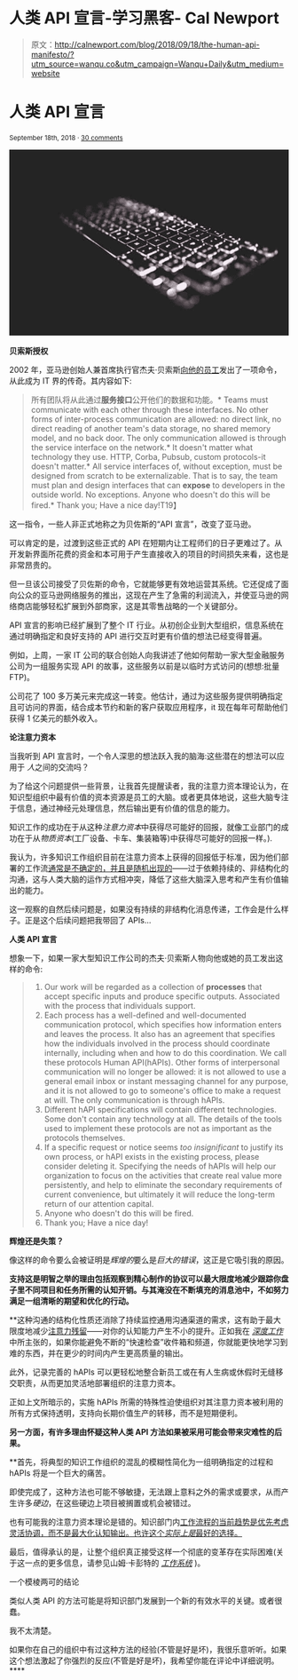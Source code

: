 # 人类 API 宣言-学习黑客- Cal Newport

> 原文：<http://calnewport.com/blog/2018/09/18/the-human-api-manifesto/?utm_source=wanqu.co&utm_campaign=Wanqu+Daily&utm_medium=website>



# 人类 API 宣言

<small>September 18th, 2018 · [30 comments](https://www.calnewport.com/blog/2018/09/18/the-human-api-manifesto/#comments)</small>

![](img/04df5cfa370992c8498ece4290b5d6ab.png)

**贝索斯授权**

2002 年，亚马逊创始人兼首席执行官杰夫·贝索斯[向他的员工](https://gigaom.com/2011/10/12/419-the-biggest-thing-amazon-got-right-the-platform/)发出了一项命令，从此成为 IT 界的传奇。其内容如下:

> 所有团队将从此通过**服务接口**公开他们的数据和功能。*   Teams must communicate with each other through these interfaces. No other forms of inter-process communication are allowed: no direct link, no direct reading of another team's data storage, no shared memory model, and no back door. The only communication allowed is through the service interface on the network.*   It doesn't matter what technology they use. HTTP, Corba, Pubsub, custom protocols-it doesn't matter.*   All service interfaces of, without exception, must be designed from scratch to be externalizable. That is to say, the team must plan and design interfaces that can **expose** to developers in the outside world. No exceptions. Anyone who doesn't do this will be fired.*   Thank you; Have a nice day!T19】

这一指令，一些人非正式地称之为贝佐斯的“API 宣言”，改变了亚马逊。

可以肯定的是，过渡到这些正式的 API 在短期内让工程师们的日子更难过了。从开发新界面所花费的资金和本可用于产生直接收入的项目的时间损失来看，这也是非常昂贵的。

但一旦该公司接受了贝佐斯的命令，它就能够更有效地运营其系统。它还促成了面向公众的亚马逊网络服务的推出，这现在产生了急需的利润流入，并使亚马逊的网络商店能够轻松扩展到外部商家，这是其零售战略的一个关键部分。

API 宣言的影响已经扩展到了整个 IT 行业。从初创企业到大型组织，信息系统在通过明确指定和良好支持的 API 进行交互时更有价值的想法已经变得普遍。

例如，上周，一家 IT 公司的联合创始人向我讲述了他如何帮助一家大型金融服务公司为一组服务实现 API 的故事，这些服务以前是以临时方式访问的(想想:批量 FTP)。

公司花了 100 多万美元来完成这一转变。他估计，通过为这些服务提供明确指定且可访问的界面，结合成本节约和新的客户获取应用程序，it 现在每年可帮助他们获得 1 亿美元的额外收入。

**论注意力资本**

当我听到 API 宣言时，一个令人深思的想法跃入我的脑海:这些潜在的想法可以应用于 *人*之间的交流吗？

为了给这个问题提供一些背景，让我首先提醒读者，我的注意力资本理论认为，在知识型组织中最有价值的资本资源是员工的大脑。或者更具体地说，这些大脑专注于信息，通过神经元处理信息，然后输出更有价值的信息的能力。

知识工作的成功在于从这种*注意力资本*中获得尽可能好的回报，就像工业部门的成功在于从*物质资本*(工厂设备、卡车、集装箱等)中获得尽可能好的回报一样。).

我认为，许多知识工作组织目前在注意力资本上获得的回报低于标准，因为他们部署的工作流[通常是不确定的，并且是随机出现的](https://hbr.org/2016/02/a-modest-proposal-eliminate-email)——过于依赖持续的、非结构化的沟通，这与人类大脑的运作方式相冲突，降低了这些大脑深入思考和产生有价值输出的能力。

这一观察的自然后续问题是，如果没有持续的非结构化消息传递，工作会是什么样子。正是这个后续问题把我带回了 APIs…

**人类 API 宣言**

想象一下，如果一家大型知识工作公司的杰夫·贝索斯人物向他或她的员工发出这样的命令:

> 1.  Our work will be regarded as a collection of **processes** that accept specific inputs and produce specific outputs. Associated with the process that individuals support.
> 2.  Each process has a well-defined and well-documented communication protocol, which specifies how information enters and leaves the process. It also has an agreement that specifies how the individuals involved in the process should coordinate internally, including when and how to do this coordination. We call these protocols Human API(hAPIs). Other forms of interpersonal communication will no longer be allowed: it is not allowed to use a general email inbox or instant messaging channel for any purpose, and it is not allowed to go to someone's office to make a request at will. The only communication is through hAPIs.
> 3.  Different hAPI specifications will contain different technologies. Some don't contain any technology at all. The details of the tools used to implement these protocols are not as important as the protocols themselves.
> 4.  If a specific request or notice seems *too insignificant* to justify its own process, or hAPI exists in the existing process, please consider deleting it. Specifying the needs of hAPIs will help our organization to focus on the activities that create real value more persistently, and help to eliminate the secondary requirements of current convenience, but ultimately it will reduce the long-term return of our attention capital.
> 5.  Anyone who doesn't do this will be fired.
> 6.  Thank you; Have a nice day!

**辉煌还是失策？**

像这样的命令要么会被证明是*辉煌的*要么是*巨大的错误*，这正是它吸引我的原因。

**支持这是明智之举的理由包括观察到精心制作的协议可以最大限度地减少跟踪你盘子里不同项目和任务所需的认知开销。与其淹没在不断填充的消息池中，不如努力满足一组清晰的期望和优化的行动。**

 **这种沟通的结构化性质还消除了持续监控通用沟通渠道的需求，这有助于最大限度地减少[注意力残留](https://www.sciencedirect.com/science/article/pii/S0749597809000399)——对你的认知能力产生不小的提升。正如我在 [*深度工作*](https://www.amazon.com/gp/product/1455586692/ref=as_li_qf_sp_asin_il?ie=UTF8&camp=1789&creative=9325&creativeASIN=1455509124&linkCode=as2&tag=stuhac-20) 中所主张的，如果你能避免不断的“快速检查”收件箱和频道，你就能更快地学习到难的东西，并在更少的时间内产生更高质量的输出。

此外，记录完善的 hAPIs 可以更轻松地整合新员工或在有人生病或休假时无缝移交职责，从而更加灵活地部署组织的注意力资本。

正如上文所暗示的，实施 hAPIs 所需的特殊性迫使组织对其注意力资本被利用的所有方式保持透明，支持向长期价值生产的转移，而不是短期便利。

**另一方面，有许多理由怀疑这种人类 API 方法如果被采用可能会带来灾难性的后果。**

 **首先，将典型的知识工作组织的混乱的模糊性简化为一组明确指定的过程和 hAPIs 将是一个巨大的痛苦。

即使完成了，这种方法也可能不够敏捷，无法跟上意料之外的需求或要求，从而产生许多*硬边*，在这些硬边上项目被搁置或机会被错过。

也有可能我的注意力资本理论是错的。知识部门内[工作流程的当前趋势是优先考虑灵活协调，而不是最大化认知输出。也许这个*实际上是*最好的选择。](https://calnewport.com/blog/2018/09/11/habits-vs-workflows/)

最后，值得承认的是，让整个组织真正接受这样一个彻底的变革存在实际困难(关于这一点的更多信息，请参见山姆·卡彭特的 [*工作系统*](https://www.amazon.com/gp/product/160832253X/ref=as_li_qf_asin_il_tl?ie=UTF8&tag=stuhac-20&creative=9325&linkCode=as2&creativeASIN=160832253X&linkId=e524a41fd0c5a3ec508d3a6d523ff463) )。

一个模棱两可的结论

类似人类 API 的方法可能是将知识部门发展到一个新的有效水平的关键。或者很蠢。

我不太清楚。

如果你在自己的组织中有过这种方法的经验(不管是好是坏)，我很乐意听听。如果这个想法激起了你强烈的反应(不管是好是坏)，我希望你能在评论中详细说明。**** 